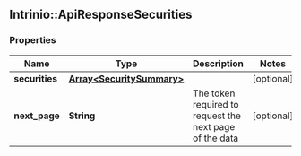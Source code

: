 ## Intrinio::ApiResponseSecurities

### Properties
Name | Type | Description | Notes
------------ | ------------- | ------------- | -------------
**securities** | [**Array&lt;SecuritySummary&gt;**](SecuritySummary.md) |  | [optional] 
**next_page** | **String** | The token required to request the next page of the data | [optional] 



